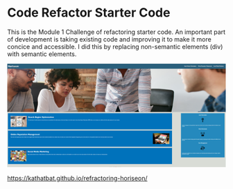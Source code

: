 # Code Refactor Starter Code

This is the Module 1 Challenge of refactoring starter code. An important part of development is taking existing code and improving it to make it more concice and accessible. I did this by replacing non-semantic elements (div) with semantic elements. 

![website img](./assets/images/horiseon.png)

https://kathatbat.github.io/refractoring-horiseon/